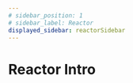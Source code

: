 ```yaml
---
# sidebar_position: 1
# sidebar_label: Reactor
displayed_sidebar: reactorSidebar
---
```


# Reactor Intro

